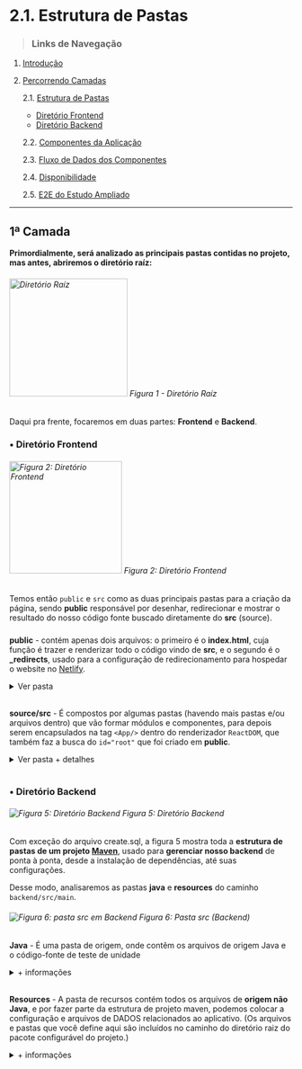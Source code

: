 # 2.1. Estrutura de Pastas

> ### Links de Navegação

1. [Introdução](https://github.com/Sancruz-dev/estudo-ampliado#1-introdução)

2. [Percorrendo Camadas](https://github.com/Sancruz-dev/estudo-ampliado#2-percorrendo-camadas)

   2.1. [Estrutura de Pastas](#)
      - [Diretório Frontend](#-diretório-frontend)
      - [Diretório Backend](#-diretório-backend)

   2.2. [Componentes da Aplicação](/camadas/ii-componentes-da-aplicacao)

   2.3. [Fluxo de Dados dos Componentes](/camadas/iii-fluxo-de-dados-dos-componentes)

   2.4. [Disponibilidade](/camadas/iv-disponibilidade)

   2.5. [E2E do Estudo Ampliado](/camadas/v-e2e-do-estudo-ampliado) 
***

## **1ª Camada**

**Primordialmente, será analizado as principais pastas contidas no projeto, mas antes, abriremos o diretório raíz:**

###### <img height="210" src="https://user-images.githubusercontent.com/83969467/151673984-0735a035-4851-4797-a134-e7ee85b6a9a2.png" alt="Diretório Raíz" title="Diretório Raíz"> Figura 1 - Diretório Raíz



Daqui pra frente, focaremos em duas partes: **Frontend** e **Backend**. 


### • Diretório Frontend

###### <img height="200" align="bottom" src="https://user-images.githubusercontent.com/83969467/152814920-e7a37634-de52-4dbc-a294-b93dc9cb7315.png" alt="Figura 2: Diretório Frontend" title="Diretório Frontend"> Figura 2: Diretório Frontend

Temos então `public` e `src` como as duas principais pastas para a criação da página, sendo **public** responsável por desenhar, redirecionar e mostrar o resultado do nosso código fonte buscado diretamente do **src** (source).

###

**public** - contém apenas dois arquivos: o primeiro é o **index.html**, cuja função é trazer e renderizar todo o código vindo de **src**, e o segundo é o **_redirects**, usado para a configuração de redirecionamento para hospedar o website no [Netlify](https://www.netlify.com/).
<details> 
   <summary>Ver pasta</summary>

   ###
   ###### <img align="bottom" src="https://user-images.githubusercontent.com/83969467/152815294-83b61296-8ec5-4cfa-b0f9-23af62138e4b.png" alt="Figura 3: Pasta public em Frontend" title="Pasta public"> Figura 3: Pasta public (Frontend)
</details> 

<br/>

**source/src** - É compostos por algumas pastas (havendo mais pastas e/ou arquivos dentro) que vão formar módulos e componentes, para depois serem encapsulados na tag `<App/>` dentro do renderizador `ReactDOM`, que também faz a busca do `id="root"` que foi criado em **public**.

<details>
   <summary>Ver pasta + detalhes</summary> 

   ###

   ###### <img align="bottom" src="https://user-images.githubusercontent.com/83969467/152855598-e3472f7c-58f7-4a43-a84a-7f5ff27bd1b5.png" alt="Figura 4: Pasta src em Frontend" title="Pasta src"> Figura 4: Pasta src (Frontend)

   ###

   - **assets** - contém nossos bens/recursos de folha de estilo, imagens, fontes e até scripts. Ou seja, é o complemento de conteúdo.

   - **components** - permite você dividir a UI em partes independentes, reutilizáveis e pensar em cada parte isoladamente. 

   - **pages** - obtém cada página com sua interface completa, com a adição da regra de negócio, captura de argumento passado na rota determinada e manipulação de estrutura de dados.

   - **types** - cria a estrutura de tipos do frontend integrando à API.

   - **ultils** - guarda arquivos utilitários para auxiliar funções específicas no projeto, como por exemplo a validação de email e criação da variável de ambiente. 

</details> 

<br/>

### • Diretório Backend
###### <img align="bottom" src="https://user-images.githubusercontent.com/83969467/153297522-5595d587-40b6-4a52-9494-918db914d0d2.png" alt="Figura 5: Diretório Backend" title="Diretório Backend"> Figura 5: Diretório Backend

Com exceção do arquivo create.sql, a figura 5 mostra toda a **estrutura de pastas de um projeto [Maven](https://maven.apache.org/)**, usado para **gerenciar nosso backend** de ponta à ponta, desde a instalação de dependências, até suas configurações. 

Desse modo, analisaremos as pastas **java** e **resources** do caminho `backend/src/main`.


###### <img align="bottom" src="https://user-images.githubusercontent.com/83969467/154117049-88d05ac5-7326-4965-bd9a-dbd7f473f636.png" alt="Figura 6: pasta src em Backend" title="Pasta src"> Figura 6: Pasta src (Backend)

**Java** - É uma pasta de origem, onde contêm os arquivos de origem Java e o código-fonte de teste de unidade

<details>
   <summary>+ informações</summary> 

   ###

   ###### <img align="bottom" src="https://user-images.githubusercontent.com/83969467/154122581-4a21fd26-60e4-4031-b94a-2381301c3ed6.png" alt="Figura 7: Pasta Java" title="Pasta java"> Figura 7: Pasta java

   ###

   - **1. config** - contém os arquivos de propriedades com dados de configuração a serem passados ​​para o servidor. Quando você publica o pacote configurável do projeto no servidor, os arquivos nesse diretório são extraídos do pacote configurável e instalados em um diretório comum no servidor, que contém todos os arquivos de configuração desse servidor. No caso do nosso arquivo **SecurityConfig**, a configuração é baseada em [CORS](https://developer.mozilla.org/pt-BR/docs/Web/HTTP/CORS).

   - **2. entities** - Basicamente são as entidades/tabelas do nosso banco de dados, que declaram atributos, tipos de dados, cria construtores (para instanciar um objeto da classe) e métodos de acesso `get` e `set`. Também estabelecem a conexão entre a camada de serviço e a camada de acesso à dados, sempre monitoradas pela JPA (que é nossa ORM);

   - **3. repositories** - resposáveis por realizar o CRUD das `entities`

   - **4. dto** - objetos simples para trafegar dados entre o serviço e controntrolador REST, não é monitorado pela JPA e nem faz parte ndo banco de dados.

   - **5. services** - orquestra a camada de acesso à dados, trabalhando com banco de dados, transação e regra de negócio.

   - **6. controllers** - controladores REST que mapeiam e estabelecem o método get no caminho da requisição.  
</details> 

<br/>

**Resources** - A pasta de recursos contém todos os arquivos de **origem não Java**, e por fazer parte da estrutura de projeto maven, podemos colocar a configuração e arquivos de DADOS relacionados ao aplicativo. (Os arquivos e pastas que você define aqui são incluídos no caminho do diretório raiz do pacote configurável do projeto.)


<details>
   <summary>+ informações</summary> 

   ###

   ###### <img align="bottom" src="https://user-images.githubusercontent.com/83969467/154154114-3bc20688-bba4-414a-99b5-95ee6ccb92e0.png" alt="Figura 8: Pasta resources" title="Pasta resources"> Figura 8: Pasta resources (backend)

   ###

   Os recursos do tipo *properties* definem perfis de projeto fazerem o uso de um determinado banco de dados, e na figura 8 existem desses perfis:

   **application-test.properties** - para testes rápidos e práticos, que usa um pequeno espaço na memória. `H2 Database`

   **application-dev.properties** - banco de dados local. `PostgreSQL`
   
   **application-prod.properties** - para lançar em um banco na nuvem e deixar em produção. `Heroku`

   O recurso sem nenhuma definição de perfil (application.properties) configura o perfil de projeto que ficará ativo, estando em desenvolvimento ou produção.

   O import.sql está fazendo a inserção de todos os dados nas tabelas do projeto, tornando-se um arquivo de dados.
</details> 

<br/>


